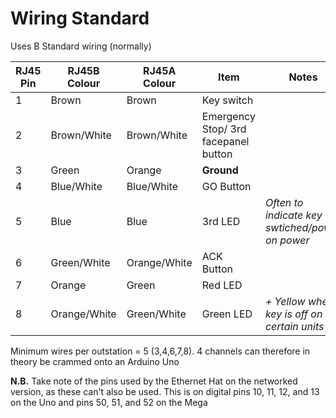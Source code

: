 # Wiring Standard

Uses B Standard wiring (normally)

| RJ45 Pin | RJ45B Colour | RJ45A Colour |Item | Notes | 
| --- | --- | --- | --- | --- |
| 1 | Brown | Brown | Key switch | | 
| 2 | Brown/White | Brown/White | Emergency Stop/ 3rd facepanel button | |
| 3 | Green | Orange | __Ground__  | | 
| 4 | Blue/White | Blue/White | GO Button | |
| 5 | Blue | Blue | 3rd LED | *Often to indicate key swtiched/power on power* | 
| 6 | Green/White | Orange/White | ACK Button | | 
| 7 | Orange | Green | Red LED | |
| 8 | Orange/White | Green/White | Green LED | *+ Yellow when key is off on certain units* |

Minimum wires per outstation = 5 (3,4,6,7,8). 4 channels can therefore in theory be crammed onto an Arduino Uno

**N.B.** Take note of the pins used by the Ethernet Hat on the networked version, as these can't also be used. This is on digital pins 10, 11, 12, and 13 on the Uno and pins 50, 51, and 52 on the Mega